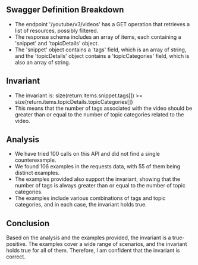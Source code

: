 ## Swagger Definition Breakdown
- The endpoint '/youtube/v3/videos' has a GET operation that retrieves a list of resources, possibly filtered.
- The response schema includes an array of items, each containing a 'snippet' and 'topicDetails' object.
- The 'snippet' object contains a 'tags' field, which is an array of string, and the 'topicDetails' object contains a 'topicCategories' field, which is also an array of string.

## Invariant
- The invariant is: size(return.items.snippet.tags[]) >= size(return.items.topicDetails.topicCategories[])
- This means that the number of tags associated with the video should be greater than or equal to the number of topic categories related to the video.

## Analysis
- We have tried 100 calls on this API and did not find a single counterexample.
- We found 106 examples in the requests data, with 55 of them being distinct examples.
- The examples provided also support the invariant, showing that the number of tags is always greater than or equal to the number of topic categories.
- The examples include various combinations of tags and topic categories, and in each case, the invariant holds true.

## Conclusion
Based on the analysis and the examples provided, the invariant is a true-positive. The examples cover a wide range of scenarios, and the invariant holds true for all of them. Therefore, I am confident that the invariant is correct.
